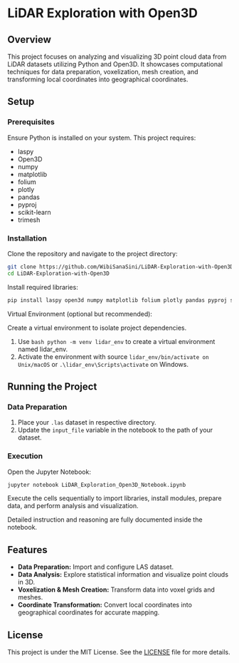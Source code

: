 # LiDAR Exploration with Open3D

## Overview
This project focuses on analyzing and visualizing 3D point cloud data from LiDAR datasets utilizing Python and Open3D. It showcases computational techniques for data preparation, voxelization, mesh creation, and transforming local coordinates into geographical coordinates.

## Setup

### Prerequisites
Ensure Python is installed on your system. This project requires:
- laspy
- Open3D
- numpy
- matplotlib
- folium
- plotly
- pandas
- pyproj
- scikit-learn
- trimesh

### Installation
Clone the repository and navigate to the project directory:
```bash
git clone https://github.com/WibiSanaSini/LiDAR-Exploration-with-Open3D.git
cd LiDAR-Exploration-with-Open3D
```
Install required libraries:
```bash
pip install laspy open3d numpy matplotlib folium plotly pandas pyproj scikit-learn trimesh
```
Virtual Environment (optional but recommended): 

Create a virtual environment to isolate project dependencies.

1. Use ```bash python -m venv lidar_env``` to create a virtual environment named lidar_env.
2. Activate the environment with source ```lidar_env/bin/activate on Unix/macOS``` or ```.\lidar_env\Scripts\activate``` on Windows.

## Running the Project

### Data Preparation
1. Place your `.las` dataset in respective directory.
2. Update the `input_file` variable in the notebook to the path of your dataset.

### Execution
Open the Jupyter Notebook:
```bash
jupyter notebook LiDAR_Exploration_Open3D_Notebook.ipynb
```
Execute the cells sequentially to import libraries, install modules, prepare data, and perform analysis and visualization.

Detailed instruction and reasoning are fully documented inside the notebook.

## Features
- **Data Preparation:** Import and configure LAS dataset.
- **Data Analysis:** Explore statistical information and visualize point clouds in 3D.
- **Voxelization & Mesh Creation:** Transform data into voxel grids and meshes.
- **Coordinate Transformation:** Convert local coordinates into geographical coordinates for accurate mapping.

## License
This project is under the MIT License. See the [LICENSE](LICENSE) file for more details.
